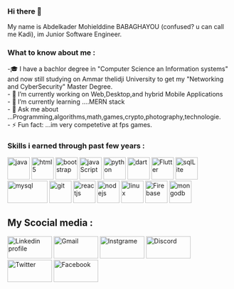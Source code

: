 ### Hi there 👋

My name is Abdelkader Mohielddine BABAGHAYOU (confused? u can call me Kadi), im Junior Software Engineer.
<h3>What to know about me :</h3>
<p>
-🎓 I have a bachlor degree in "Computer Science an Information systems" and now still studying on Ammar thelidji University to get my "Networking and CyberSecurity" Master Degree.<br>
- 🔭 I’m currently working on Web,Desktop,and hybrid Mobile Applications<br>
- 🌱 I’m currently learning ....MERN stack<br>
- 💬 Ask me about ...Programming,algorithms,math,games,crypto,photography,technologie.<br>
- ⚡ Fun fact: ...im very competetive at fps games.<br>
</p>
<h3>Skills i earned through past few years :</h3>
<p align="left">
  <img title="java" src="https://www.vectorlogo.zone/logos/java/java-icon.svg" width="50" height="50"/>
  <img title="html5" src="https://www.vectorlogo.zone/logos/w3_html5/w3_html5-icon.svg" width="50" height="50"/>
  <img title="bootstrap" src="https://www.vectorlogo.zone/logos/getbootstrap/getbootstrap-icon.svg" width="50" height="50"/>
  <img title="javaScript" src="https://www.vectorlogo.zone/logos/javascript/javascript-vertical.svg" width="50" height="50"/>
  <img title="python" src="https://www.vectorlogo.zone/logos/python/python-vertical.svg" width="50" height="50"/>
  <img title="dart" src="https://www.vectorlogo.zone/logos/dartlang/dartlang-icon.svg" width="50" height="50"/>
  <img title="Flutter" src="https://www.vectorlogo.zone/logos/flutterio/flutterio-icon.svg" width="50" height="50"/>
  <img title="sqlLite" src="https://www.vectorlogo.zone/logos/sqlite/sqlite-icon.svg" width="50" height="50"/>
  <img title="mysql" src="https://www.vectorlogo.zone/logos/mysql/mysql-official.svg" width="90" height="50"/>
  <img title="git" src="https://www.vectorlogo.zone/logos/git-scm/git-scm-icon.svg" width="50" height="50"/>
  <img title="reactjs" src="https://www.vectorlogo.zone/logos/reactjs/reactjs-icon.svg" width="50" height="50"/>
  <img title="nodejs" src="https://www.vectorlogo.zone/logos/nodejs/nodejs-icon.svg" width="50" height="50"/>
  <img title="linux" src="https://www.vectorlogo.zone/logos/linux/linux-icon.svg" width="50" height="50"/>
  <img title="Firebase" src="https://www.vectorlogo.zone/logos/firebase/firebase-icon.svg" width="50" height="50"/>
  <img title="mongodb" src="https://www.vectorlogo.zone/logos/mongodb/mongodb-icon.svg" width="50" height="50"/>
 
 </P>


<h2> My Scocial media :</h2>
    <p float="center">
       <a href="https://www.linkedin.com/in/abdelkader-babaghayou-250979211/"><img alt="Linkedin profile"  title="LinkedIn" src="https://www.vectorlogo.zone/logos/linkedin/linkedin-ar21.svg"   width="100" height="50" /></a>
      <a href="abdelkaderbabaghayou@gmail.com"><img alt="Gmail"  title="Gmail" src="https://www.vectorlogo.zone/logos/gmail/gmail-ar21.svg"   width="100" height="50" /></a>
       <a href="https://www.instagram.com/aek_babaghayou/"><img title="Instgrame" src="https://www.vectorlogo.zone/logos/instagram/instagram-ar21.svg"   width="100" height="50" /></a>
      <a href="https://discord.com/users/DigoXin#4241"><img title="Discord" src="https://www.vectorlogo.zone/logos/discordapp/discordapp-ar21.svg"   width="100" height="50" /></a>
      <a href="https://twitter.com/BghAek"><img title="Twitter" src="https://www.vectorlogo.zone/logos/twitter/twitter-ar21.svg"   width="100" height="50" /></a>
      <a href="https://www.facebook.com/Aekdigoxin/"><img title="Facebook" src="https://www.vectorlogo.zone/logos/facebook/facebook-ar21.svg"   width="100" height="50" /></a>
    </p>
